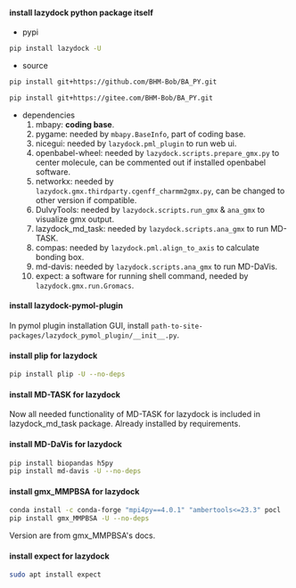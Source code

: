 <!--
 * @Date: 2025-02-06 16:18:51
 * @LastEditors: BHM-Bob 2262029386@qq.com
 * @LastEditTime: 2025-02-17 09:53:46
 * @Description: 
-->
#### install lazydock python package itself 
- pypi
```bash
pip install lazydock -U
```
- source
```bash
pip install git+https://github.com/BHM-Bob/BA_PY.git
```
```bash
pip install git+https://gitee.com/BHM-Bob/BA_PY.git
```
- dependencies
  1. mbapy: **coding base**.
  2. pygame: needed by `mbapy.BaseInfo`, part of coding base.
  3. nicegui: needed by `lazydock.pml_plugin` to run web ui.
  4. openbabel-wheel: needed by `lazydock.scripts.prepare_gmx.py` to center molecule, can be commented out if installed openbabel software.
  5. networkx: needed by `lazydock.gmx.thirdparty.cgenff_charmm2gmx.py`, can be changed to other version if compatible.
  6. DuIvyTools: needed by `lazydock.scripts.run_gmx` & `ana_gmx` to visualize gmx output.
  7. lazydock_md_task: needed by `lazydock.scripts.ana_gmx` to run MD-TASK.
  8. compas: needed by `lazydock.pml.align_to_axis` to calculate bonding box.
  9. md-davis: needed by `lazydock.scripts.ana_gmx` to run MD-DaVis.
  10. expect: a software for running shell command, needed by `lazydock.gmx.run.Gromacs`.

#### install lazydock-pymol-plugin
In pymol plugin installation GUI, install `path-to-site-packages/lazydock_pymol_plugin/__init__.py`.

#### install plip for lazydock
```bash
pip install plip -U --no-deps
```

#### install MD-TASK for lazydock
Now all needed functionality of MD-TASK for lazydock is included in lazydock_md_task package. Already installed by requirements.

#### install MD-DaVis for lazydock
```bash
pip install biopandas h5py
pip install md-davis -U --no-deps
```

#### install gmx_MMPBSA for lazydock
```bash
conda install -c conda-forge "mpi4py==4.0.1" "ambertools<=23.3" pocl
pip install gmx_MMPBSA -U --no-deps
```
Version are from gmx_MMPBSA's docs.


#### install expect for lazydock
```bash
sudo apt install expect
```